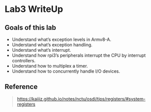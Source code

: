 # Lab3 WriteUp

## Goals of this lab
- Understand what’s exception levels in Armv8-A.
- Understand what’s exception handling.
- Understand what’s interrupt.
- Understand how rpi3’s peripherals interrupt the CPU by interrupt controllers.
- Understand how to multiplex a timer.
- Understand how to concurrently handle I/O devices.

## Reference
> https://kaiiiz.github.io/notes/nctu/osdi/tips/registers/#system-registers